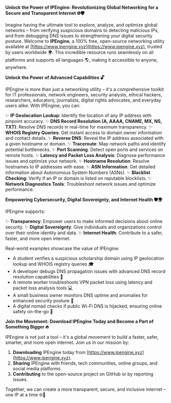 **Unlock the Power of IPEngine: Revolutionizing Global Networking for a Secure and Transparent Internet 🌐🛡️**

Imagine having the ultimate tool to explore, analyze, and optimize global networks – from verifying suspicious domains to detecting malicious IPs, and from debugging DNS issues to strengthening your digital security posture. Welcome to **IPEngine**, a 100% free, open-source networking utility available at [https://www.ipengine.xyz](https://www.ipengine.xyz), trusted by users worldwide 🌍. This incredible resource runs seamlessly on all platforms and supports all languages 🌎, making it accessible to anyone, anywhere.

**Unlock the Power of Advanced Capabilities 🔓**

IPEngine is more than just a networking utility – it's a comprehensive toolkit for IT professionals, network engineers, security analysts, ethical hackers, researchers, educators, journalists, digital rights advocates, and everyday users alike. With IPEngine, you can:

✨ **IP Geolocation Lookup**: Identify the location of any IP address with pinpoint accuracy.
✨ **DNS Record Resolution (A, AAAA, CNAME, MX, NS, TXT)**: Resolve DNS records in real-time for maximum transparency.
✨ **WHOIS Registry Queries**: Get instant access to domain owner information and contact details.
✨ **Reverse DNS**: Reveal the IP address associated with a given hostname or domain.
✨ **Traceroute**: Map network paths and identify potential bottlenecks.
✨ **Port Scanning**: Detect open ports and services on remote hosts.
✨ **Latency and Packet Loss Analysis**: Diagnose performance issues and optimize your network.
✨ **Hostname Resolution**: Resolve hostnames to IP addresses with ease.
✨ **ASN Information**: Get detailed information about Autonomous System Numbers (ASNs).
✨ **Blacklist Checking**: Verify if an IP or domain is listed on reputable blocklists.
✨ **Network Diagnostics Tools**: Troubleshoot network issues and optimize performance.

**Empowering Cybersecurity, Digital Sovereignty, and Internet Health 🛡️🌍**

IPEngine supports:

✨ **Transparency**: Empower users to make informed decisions about online security.
✨ **Digital Sovereignty**: Give individuals and organizations control over their online identity and data.
✨ **Internet Health**: Contribute to a safer, faster, and more open internet.

Real-world examples showcase the value of IPEngine:

* A student verifies a suspicious scholarship domain using IP geolocation lookup and WHOIS registry queries 🎓
* A developer debugs DNS propagation issues with advanced DNS record resolution capabilities 🔧
* A remote worker troubleshoots VPN packet loss using latency and packet loss analysis tools 💻
* A small business owner monitors DNS uptime and anomalies for enhanced security posture 🏢
* A digital nomad checks if public Wi-Fi DNS is hijacked, ensuring online safety on-the-go 🌴

**Join the Movement: Download IPEngine Today and Become a Part of Something Bigger 🔥**

IPEngine is not just a tool – it's a global movement to build a faster, safer, smarter, and more open internet. Join us in our mission by:

1. **Downloading** IPEngine today from [https://www.ipengine.xyz](https://www.ipengine.xyz).
2. **Sharing** IPEngine with friends, tech communities, online groups, and social media platforms.
3. **Contributing** to the open-source project on GitHub or by reporting issues.

Together, we can create a more transparent, secure, and inclusive internet – one IP at a time 🌐🚀
